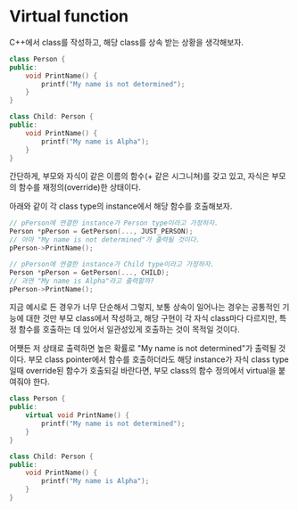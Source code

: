 # Virtual function

C++에서 class를 작성하고, 해당 class를 상속 받는 상황을 생각해보자.

```cpp
class Person {
public:
    void PrintName() {
        printf("My name is not determined");
    }
}

class Child: Person {
public:
    void PrintName() {
        printf("My name is Alpha");
    }
}
```

간단하게, 부모와 자식이 같은 이름의 함수(+ 같은 시그니쳐)를 갖고 있고,
자식은 부모의 함수를 재정의(override)한 상태이다.  

아래와 같이 각 class type의 instance에서 해당 함수를 호출해보자.

```cpp
// pPerson에 연결한 instance가 Person type이라고 가정하자.
Person *pPerson = GetPerson(..., JUST_PERSON);
// 아마 "My name is not determined"가 출력될 것이다.
pPerson->PrintName();

// pPerson에 연결한 instance가 Child type이라고 가정하자.
Person *pPerson = GetPerson(..., CHILD);
// 과연 "My name is Alpha"라고 출력할까?
pPerson->PrintName();
```

지금 예시로 든 경우가 너무 단순해서 그렇지, 보통 상속이 일어나는 경우는
공통적인 기능에 대한 것만 부모 class에서 작성하고, 해당 구현이 각 자식 class마다
다르지만, 특정 함수를 호출하는 데 있어서 일관성있게 호출하는 것이 목적일 것이다.

어쨋든 저 상태로 출력하면 높은 확률로 "My name is not determined"가 출력될
것이다. 부모 class pointer에서 함수를 호출하더라도 해당 instance가 자식 class
type일때 override된 함수가 호출되길 바란다면, 부모 class의 함수 정의에서
virtual을 붙여줘야 한다.

```cpp
class Person {
public:
    virtual void PrintName() {
        printf("My name is not determined");
    }
}

class Child: Person {
public:
    void PrintName() {
        printf("My name is Alpha");
    }
}
```
